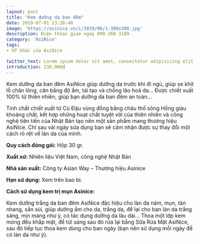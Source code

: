 ```yaml
---
layout: post
title: "Kem dưỡng da ban đêm"
date: 2019-07-01 13:26:40
image: 'https://asinice.vn/i/2019/06/1-300x300.jpg'
description: Điện thoại giao ngay 090 268 3189
category: 'AsiNice'
tags:
- SP khác của AsiNice

twitter_text: Lorem ipsum dolor sit amet, consectetur adipisicing elit.
introduction: 230,000₫ 
---
```



Kem dưỡng da ban đêm AsiNice giúp dưỡng da trước khi đi ngủ, giúp se khít lỗ chân lông, cân bằng độ ẩm, tái tạo và chống lão hoá da… Được chiết xuất 100% từ thiên nhiên, giúp bạn dưỡng da ban đêm an toàn…

Tinh chất chiết xuất từ Củ Đậu vùng đồng bằng châu thổ sông Hồng giàu khoáng chất, kết hợp những hoạt chất tuyệt vời của thiên nhiên và công nghệ tiên tiến của Nhật Bản tạo nên một sản phẩm mang thương hiệu AsiNice. Chỉ sau vài ngày sửa dụng bạn sẽ cảm nhận được sự thay đổi một cách rõ rệt về làn da của mình.

**Quy cách đóng gói:** Hộp 30 gr.

**Xuất xứ:** Nhiên liệu Việt Nam, công nghệ Nhật Bản

**Nhà sản xuất:** Công ty Asian Way – Thương hiệu Asinice

**Hạn sử dụng:** Xem trên bao bì.

**Cách sử dụng kem trị mụn Asinice:**

Kem dưỡng trắng da ban đêm AsiNice đặc hiệu cho làn da nám, mụn, tàn nhang, sần sùi, giúp dưỡng ẩm cho da, trắng da, để lại cho bạn làn da trắng sáng, mịn màng như ý, có tác dụng dưỡng da lâu dài… Thoa một lớp kem mỏng đều khắp mặt, để tứi sáng sau đó rửa lại bằng Sữa Rửa Mặt AsiNice, sau đó tiếp tục thoa kem dùng cho ban ngày (bạn nên sử dụng mỗi ngày để có làn da như ý).